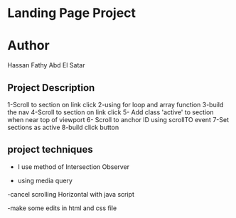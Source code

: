 # Landing Page Project

# Author

Hassan Fathy Abd El Satar

## Project Description

1-Scroll to section on link click
2-using for loop and array function
3-build the nav
4-Scroll to section on link click
5- Add class 'active' to section when near top of viewport
6- Scroll to anchor ID using scrollTO event
7-Set sections as active
8-build click button

## project techniques

- I use method of Intersection Observer

- using media query

-cancel scrolling Horizontal with java script

-make some edits in html and css file
